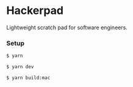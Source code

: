 # Hackerpad

Lightweight scratch pad for software engineers.

### Setup

```bash
$ yarn
```

```bash
$ yarn dev
```

```bash
$ yarn build:mac
```
